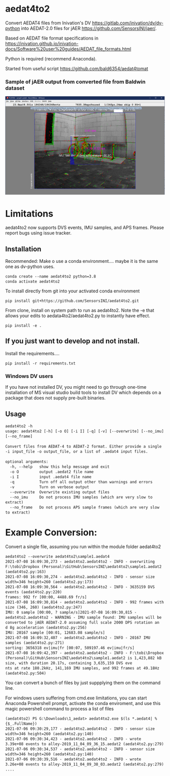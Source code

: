 # aedat4to2
Convert AEDAT4 files from Inivation's DV https://gitlab.com/inivation/dv/dv-python into AEDAT-2.0 files for jAER https://github.com/SensorsINI/jaer/. 

Based on AEDAT file format specifications in https://inivation.github.io/inivation-docs/Software%20user%20guides/AEDAT_file_formats.html

Python is required (recommend Anaconda).

Started from useful script https://github.com/bald6354/aedat4tomat

### Sample of jAER output from converted file from Baldwin dataset
![bike_sample](https://github.com/SensorsINI/aedat4to2/blob/master/sample-jaer-output.png "Sample AEDAT-2.0 output")

# Limitations
aedat4to2 now supports DVS events, IMU samples, and APS frames. Please report bugs using issue tracker.


## Installation
Recommended: Make o use a conda environment.... maybe it is the same one as dv-python uses.
````shell
conda create --name aedat4to2 python=3.8
conda activate aedat4to2
````

To install directly from git into your activated conda environment
````console
pip install git+https://github.com/SensorsINI/aedat4to2.git
````

From clone, install on system path to run as aedat4to2. Note the -e that allows your edits to aedata4to2/aedat4to2.py to instantly have effect.
````shell
pip install -e .
````

## If you just want to develop and not install.

Install the requirements....
````shell
pip install -r requirements.txt
````

### Windows DV users
If you have not installed DV, you might need to go through one-time installation of
MS visual studio build tools to install DV which depends on a package that does not supply pre-built binaries.

## Usage
````console
aedat4to2 -h
usage: aedat4to2 [-h] [-o O] [-i I] [-q] [-v] [--overwrite] [--no_imu] [--no_frame]

Convert files from AEDAT-4 to AEDAT-2 format. Either provide a single -i input_file -o output_file, or a list of .aedat4 input files.

optional arguments:
  -h, --help   show this help message and exit
  -o O         output .aedat2 file name
  -i I         input .aedat4 file name
  -q           Turn off all output other than warnings and errors
  -v           Turn on verbose output
  --overwrite  Overwrite existing output files
  --no_imu     Do not process IMU samples (which are very slow to extract)
  --no_frame   Do not process APS sample frames (which are very slow to extract)
````

# Example Conversion:
Convert a single file, assuming you run within the module folder aedat4to2
```console
aedat4to2 --overwrite aedat4to2\sample1.aedat4
2021-07-08 16:09:30,273 - aedat4to2.aedat4to2 - INFO - overwriting F:\tobi\Dropbox (Personal)\GitHub\SensorsINI\aedat4to2\sample1.aedat2 (aedat4to2.py:163)
2021-07-08 16:09:30,274 - aedat4to2.aedat4to2 - INFO - sensor size width=346 height=260 (aedat4to2.py:173)
2021-07-08 16:09:30,564 - aedat4to2.aedat4to2 - INFO - 3635159 DVS events (aedat4to2.py:220)
frames: 992 fr [00:00, 4488.69 fr/s]
2021-07-08 16:09:30,814 - aedat4to2.aedat4to2 - INFO - 992 frames with size (346, 260) (aedat4to2.py:247)
IMU: 0 sample [00:00, ? sample/s]2021-07-08 16:09:30,815 - aedat4to2.aedat4to2 - WARNING - IMU sample found: IMU samples will be converted to jAER AEDAT-2.0 assuming full scale 2000 DPS rotation an
d 8g acceleration (aedat4to2.py:256)
IMU: 20167 sample [00:01, 12683.08 sample/s]
2021-07-08 16:09:32,407 - aedat4to2.aedat4to2 - INFO - 20167 IMU samples (aedat4to2.py:271)
sorting: 3656318 ev|imu|fr [00:07, 509197.46 ev|imu|fr/s]
2021-07-08 16:09:42,397 - aedat4to2.aedat4to2 - INFO - F:\tobi\Dropbox (Personal)\GitHub\SensorsINI\aedat4to2\sample1.aedat2 is 1,423,882 kB size, with duration 20.17s, containing 3,635,159 DVS eve
nts at rate 180.2kHz, 141,169 IMU samples, and 992 frames at 49.18Hz (aedat4to2.py:504)
```

You can convert a bunch of files by just suppplying them on the command line.

For windows users suffering from cmd.exe limitations, you can start Anaconda Powershell prompt, activate the conda enviroment, and use 
this magic powershell command to process a list of files

````console
(aedat4to2) PS G:\Downloads\1_aedat> aedat4to2.exe $(ls *.aedat4| % {$_.FullName})
2021-07-06 09:30:29,177 - aedat4to2.aedat4to2 - INFO - sensor size width=346 height=260 (aedat4to2.py:140)
2021-07-06 09:30:34,423 - aedat4to2.aedat4to2 - INFO - wrote   3.39e+08 events to alley-2019_11_04_09_36_15.aedat2 (aedat4to2.py:279)
2021-07-06 09:30:34,537 - aedat4to2.aedat4to2 - INFO - sensor size width=346 height=260 (aedat4to2.py:140)
2021-07-06 09:30:39,516 - aedat4to2.aedat4to2 - INFO - wrote   3.26e+08 events to alley-2019_11_04_09_38_03.aedat2 (aedat4to2.py:279)
....


